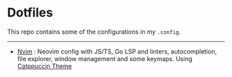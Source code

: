 # Dotfiles

This repo contains some of the configurations in my `.config`.

---

- [Nvim](./nvim/) : Neovim config with JS/TS, Go LSP and linters, autocompletion, file explorer, window management and some keymaps. Using [Catppuccin Theme](https://github.com/catppuccin/nvim)
